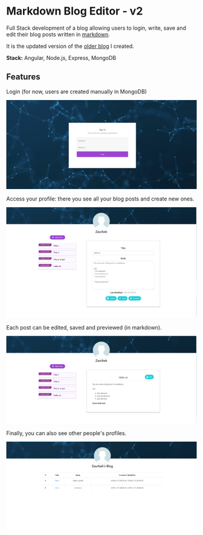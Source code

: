 # Markdown Blog Editor - v2
Full Stack development of a blog allowing users to login, write, save and edit their blog posts written in [markdown](https://en.wikipedia.org/wiki/Markdown).

It is the updated version of the [older blog](https://github.com/ztsorojev/Markdown-Blog) I created.

**Stack:** Angular, Node.js, Express, MongoDB

## Features

Login (for now, users are created manually in MongoDB)

![Alt text](https://github.com/ztsorojev/Markdown-Blog_v2/blob/master/Login.png)

Access your profile: there you see all your blog posts and create new ones. 

![Alt text](https://github.com/ztsorojev/Markdown-Blog_v2/blob/master/Edit.png)

Each post can be edited, saved and previewed (in markdown).

![Alt text](https://github.com/ztsorojev/Markdown-Blog_v2/blob/master/Preview.png)

Finally, you can also see other people's profiles.

![Alt text](https://github.com/ztsorojev/Markdown-Blog_v2/blob/master/Blog.png)
